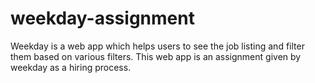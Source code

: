 # weekday-assignment
Weekday is a web app which helps users to see the job listing and filter them based on various filters. This web app is an assignment given by weekday as a hiring process.
